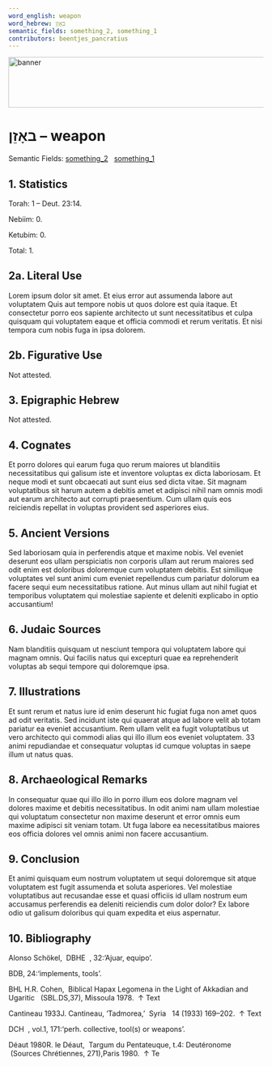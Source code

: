 ```yaml
---
word_english: weapon
word_hebrew: באָזֵן
semantic_fields: something_2, something_1
contributors: beentjes_pancratius
---
```

<img src="../../img/banner.png" alt="banner" width="800" height="100">

# **באָזֵן – weapon**

Semantic Fields:
[something_2](../semantic_fields/something_2.md)&nbsp;&nbsp;&nbsp;[something_1](../semantic_fields/something_1.md)&nbsp;&nbsp;&nbsp;


## 1. Statistics
Torah: 1 – Deut. 23:14.

Nebiim: 0.

Ketubim: 0.

Total: 1.

## 2a. Literal Use
Lorem ipsum dolor sit amet. Et eius error aut assumenda labore aut voluptatem Quis aut tempore nobis ut quos dolore est quia itaque. Et consectetur porro eos sapiente architecto ut sunt necessitatibus et culpa quisquam qui voluptatem eaque et officia commodi et rerum veritatis. Et nisi tempora cum nobis fuga in ipsa dolorem.

## 2b. Figurative Use
Not attested.

## 3. Epigraphic Hebrew
Not attested.

## 4. Cognates
Et porro dolores qui earum fuga quo rerum maiores ut blanditiis necessitatibus qui galisum iste et inventore voluptas ex dicta laboriosam. Et neque modi et sunt obcaecati aut sunt eius sed dicta vitae. Sit magnam voluptatibus sit harum autem a debitis amet et adipisci nihil nam omnis modi aut earum architecto aut corrupti praesentium. Cum ullam quis eos reiciendis repellat in voluptas provident sed asperiores eius. 

## 5. Ancient Versions
Sed laboriosam quia in perferendis atque et maxime nobis. Vel eveniet deserunt eos ullam perspiciatis non corporis ullam aut rerum maiores sed odit enim est doloribus doloremque cum voluptatem debitis. Est similique voluptates vel sunt animi cum eveniet repellendus cum pariatur dolorum ea facere sequi eum necessitatibus ratione. Aut minus ullam aut nihil fugiat et temporibus voluptatem qui molestiae sapiente et deleniti explicabo in optio accusantium! 

## 6. Judaic Sources
Nam blanditiis quisquam ut nesciunt tempora qui voluptatem labore qui magnam omnis. Qui facilis natus qui excepturi quae ea reprehenderit voluptas ab sequi tempore qui doloremque ipsa. 

## 7. Illustrations
Et sunt rerum et natus iure id enim deserunt hic fugiat fuga non amet quos ad odit veritatis. Sed incidunt iste qui quaerat atque ad labore velit ab totam pariatur ea eveniet accusantium. Rem ullam velit ea fugit voluptatibus ut vero architecto qui commodi alias qui illo illum eos eveniet voluptatem. 33 animi repudiandae et consequatur voluptas id cumque voluptas in saepe illum ut natus quas. 

## 8. Archaeological Remarks
In consequatur quae qui illo illo in porro illum eos dolore magnam vel dolores maxime et debitis necessitatibus. In odit animi nam ullam molestiae qui voluptatum consectetur non maxime deserunt et error omnis eum maxime adipisci sit veniam totam. Ut fuga labore ea necessitatibus maiores eos officia dolores vel omnis animi non facere accusantium. 

## 9. Conclusion
Et animi quisquam eum nostrum voluptatem ut sequi doloremque sit atque voluptatem est fugit assumenda et soluta asperiores. Vel molestiae voluptatibus aut recusandae esse et quasi officiis id ullam nostrum eum accusamus perferendis ea deleniti reiciendis cum dolor dolor? Ex labore odio ut galisum doloribus qui quam expedita et eius aspernatur. 

## 10. Bibliography
 Alonso Schökel,
 DBHE 
, 32:‘Ajuar, equipo’.
 
BDB, 24:‘implements, tools’.

BHL
H.R. Cohen,
 Biblical Hapax Legomena in the Light of Akkadian and Ugaritic 
 (SBL.DS,37), Missoula 1978.
 ↑
Text

Cantineau 1933J. Cantineau, ‘Tadmorea,’
 Syria 
 14 (1933) 169–202.
 ↑
Text

DCH 
, vol.1, 171:‘perh. collective, tool(s) or weapons’.

Déaut 1980R. le Déaut,
 Targum du Pentateuque, t.4: Deutéronome 
 (Sources Chrétiennes, 271),Paris 1980.
 ↑
Te